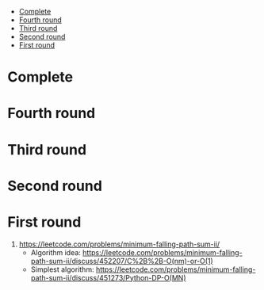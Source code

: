 <!-- MarkdownTOC -->

- [Complete](#complete)
- [Fourth round](#fourth-round)
- [Third round](#third-round)
- [Second round](#second-round)
- [First round](#first-round)

<!-- /MarkdownTOC -->

# Complete

# Fourth round

# Third round

# Second round

# First round
1. https://leetcode.com/problems/minimum-falling-path-sum-ii/
	- Algorithm idea: https://leetcode.com/problems/minimum-falling-path-sum-ii/discuss/452207/C%2B%2B-O(nm)-or-O(1)
	- Simplest algorithm: https://leetcode.com/problems/minimum-falling-path-sum-ii/discuss/451273/Python-DP-O(MN)